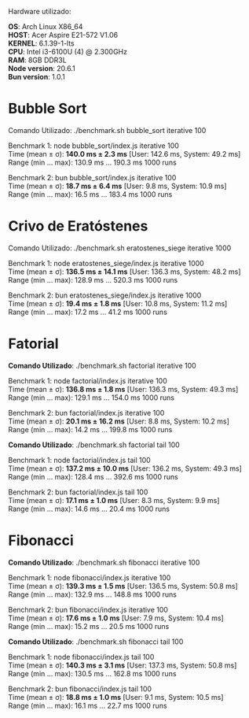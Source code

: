 Hardware utilizado:

**OS**: Arch Linux X86\_64\
**HOST**: Acer Aspire E21-572 V1.06\
**KERNEL**: 6.1.39-1-lts\
**CPU**: Intel i3-6100U (4) @ 2.300GHz\
**RAM**: 8GB DDR3L\
**Node version**: 20.6.1\
**Bun version**: 1.0.1

# Bubble Sort

Comando Utilizado: ./benchmark.sh bubble\_sort iterative 100

Benchmark 1: node bubble\_sort/index.js iterative 100\
  Time (mean ± σ):     **140.0 ms ±   2.3 ms**    [User: 142.6 ms, System: 49.2 ms]\
  Range (min … max):   130.9 ms … 190.3 ms    1000 runs

Benchmark 2: bun bubble\_sort/index.js iterative 100\
  Time (mean ± σ):      **18.7 ms ±   6.4 ms**    [User: 9.8 ms, System: 10.9 ms]\
  Range (min … max):    16.5 ms … 183.4 ms    1000 runs

# Crivo de Eratóstenes

Comando Utilizado: ./benchmark.sh eratostenes\_siege iterative 1000

Benchmark 1: node eratostenes\_siege/index.js iterative 1000\
  Time (mean ± σ):     **136.5 ms ±  14.1 ms**    [User: 136.3 ms, System: 48.2 ms]\
  Range (min … max):   128.9 ms … 520.3 ms    1000 runs

Benchmark 2: bun eratostenes_siege/index.js iterative 1000\
  Time (mean ± σ):      **19.4 ms ±   1.8 ms**    [User: 10.8 ms, System: 11.2 ms]\
  Range (min … max):    17.2 ms …  41.2 ms    1000 runs

# Fatorial

**Comando Utilizado**: ./benchmark.sh factorial iterative 100

Benchmark 1: node factorial/index.js iterative 100\
  Time (mean ± σ):     **136.8 ms ±   1.8 ms**    [User: 136.3 ms, System: 49.3 ms]\
  Range (min … max):   129.1 ms … 154.0 ms    1000 runs

Benchmark 2: bun factorial/index.js iterative 100\
  Time (mean ± σ):      **20.1 ms ±  16.2 ms**    [User: 8.8 ms, System: 10.2 ms]\
  Range (min … max):    14.2 ms … 199.8 ms    1000 runs

**Comando Utilizado**: ./benchmark.sh factorial tail 100

Benchmark 1: node factorial/index.js tail 100\
  Time (mean ± σ):     **137.2 ms ±  10.0 ms**    [User: 136.2 ms, System: 49.3 ms]\
  Range (min … max):   128.4 ms … 392.6 ms    1000 runs

Benchmark 2: bun factorial/index.js tail 100\
  Time (mean ± σ):      **17.1 ms ±   1.0 ms**    [User: 8.3 ms, System: 9.9 ms]\
  Range (min … max):    14.6 ms …  20.4 ms    1000 runs

# Fibonacci

**Comando Utilizado**: ./benchmark.sh fibonacci iterative 100

Benchmark 1: node fibonacci/index.js iterative 100\
  Time (mean ± σ):     **139.3 ms ±   1.5 ms**    [User: 136.5 ms, System: 50.8 ms]\
  Range (min … max):   132.9 ms … 148.8 ms    1000 runs

Benchmark 2: bun fibonacci/index.js iterative 100\
  Time (mean ± σ):      **17.6 ms ±   1.0 ms**    [User: 7.9 ms, System: 10.4 ms]\
  Range (min … max):    15.2 ms …  20.5 ms    1000 runs

**Comando Utilizado**: ./benchmark.sh fibonacci tail 100

Benchmark 1: node fibonacci/index.js tail 100\
  Time (mean ± σ):     **140.3 ms ±   3.1 ms**    [User: 137.3 ms, System: 50.8 ms]\
  Range (min … max):   130.5 ms … 162.8 ms    1000 runs

Benchmark 2: bun fibonacci/index.js tail 100\
  Time (mean ± σ):      **18.8 ms ±   1.0 ms**    [User: 9.1 ms, System: 10.5 ms]\
  Range (min … max):    16.1 ms …  22.7 ms    1000 runs
